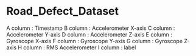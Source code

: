 # Road_Defect_Dataset

A column : Timestamp
B column : Accelerometer X-axis
C column : Accelerometer Y-axis
D column : Accelerometer Z-axis
E column : Gyroscope X-axis
F column : Gyroscope Y-axis
G column : Gyroscope Z-axis
H column : RMS Accelerometer
I column : label
